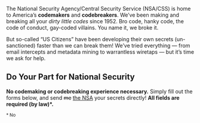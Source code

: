 The National Security Agency/Central Security Service
(NSA/CSS)
is home to America’s
**codemakers** and **codebreakers**.
We’ve been making and breaking
all your _dirty little codes_
since 1952.
Bro code, hanky code, the code of conduct,
gay-coded villains.
You name it, we broke it.

But so-called “US Citizens”
have been developing their own secrets (un-sanctioned)
faster than we can break them!
We’ve tried everything —
from email intercepts and metadata mining
to warrantless wiretaps —
but it’s time we ask for help.

## Do Your Part for National Security

**No codemaking or codebreaking experience necessary.**
Simply fill out the forms below,
and send ~~me~~ <ins>the NSA</ins> your secrets directly!
**All fields are required (by law)\*.**

<secret-form></secret-form>

<p><small>
* No
</small></p>
